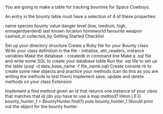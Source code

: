 

You are going to make a table for tracking bounties for Space Cowboys.

An entry in the bounty table must have a selection of 4 of these properties:

name
species
bounty value
danger level (low, medium, high, ermagerdyerderd)
last known location
homeworld
favourite weapon
cashed_in
collected_by
Getting Started Checklist

Set up your directory structure
Create a Ruby file for your Bounty class
Write your class definition in the file - initialize, attr_readers, instance variables
Make the database - createdb in command line
Make a .sql file and write some SQL to create your database table
Run the .sql file to set up the table (psql -d data_base_name -f file_name.sql)
Create console.rb to create some new objects and practice your methods (can do this as you are writing the methods to test them)
Implement save, update and delete methods on your class
Extension

Implement a find method given an id that returns one instance of your class that matches that id (do you have to use a map method? Hmm.) E.G
   bounty_hunter_1 = BountyHunter.find(1)
   puts bounty_hunter_1
Should print out the object for the bounty hunter.
